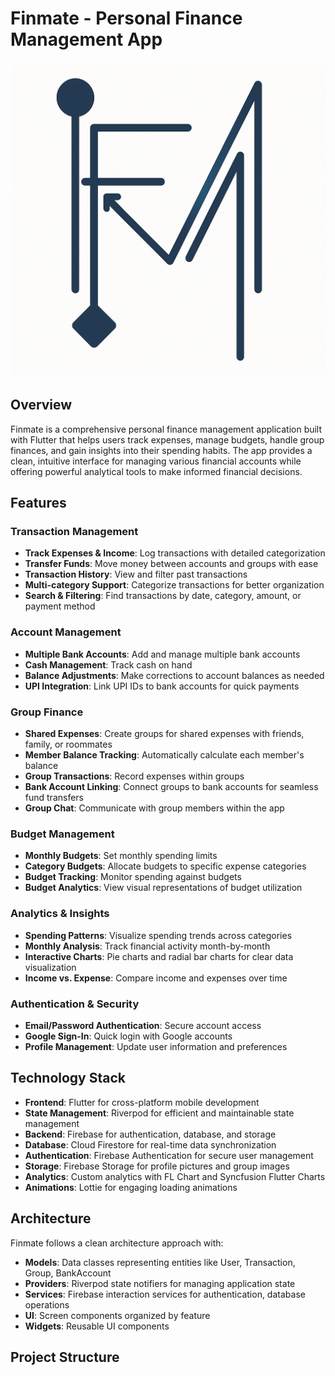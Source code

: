 # Finmate - Personal Finance Management App

![Finmate Logo](assets/icons/logo-light.png)

## Overview

Finmate is a comprehensive personal finance management application built with Flutter that helps users track expenses, manage budgets, handle group finances, and gain insights into their spending habits. The app provides a clean, intuitive interface for managing various financial accounts while offering powerful analytical tools to make informed financial decisions.

## Features

### Transaction Management

- **Track Expenses & Income**: Log transactions with detailed categorization
- **Transfer Funds**: Move money between accounts and groups with ease
- **Transaction History**: View and filter past transactions
- **Multi-category Support**: Categorize transactions for better organization
- **Search & Filtering**: Find transactions by date, category, amount, or payment method

### Account Management

- **Multiple Bank Accounts**: Add and manage multiple bank accounts
- **Cash Management**: Track cash on hand
- **Balance Adjustments**: Make corrections to account balances as needed
- **UPI Integration**: Link UPI IDs to bank accounts for quick payments

### Group Finance

- **Shared Expenses**: Create groups for shared expenses with friends, family, or roommates
- **Member Balance Tracking**: Automatically calculate each member's balance
- **Group Transactions**: Record expenses within groups
- **Bank Account Linking**: Connect groups to bank accounts for seamless fund transfers
- **Group Chat**: Communicate with group members within the app

### Budget Management

- **Monthly Budgets**: Set monthly spending limits
- **Category Budgets**: Allocate budgets to specific expense categories
- **Budget Tracking**: Monitor spending against budgets
- **Budget Analytics**: View visual representations of budget utilization

### Analytics & Insights

- **Spending Patterns**: Visualize spending trends across categories
- **Monthly Analysis**: Track financial activity month-by-month
- **Interactive Charts**: Pie charts and radial bar charts for clear data visualization
- **Income vs. Expense**: Compare income and expenses over time

### Authentication & Security

- **Email/Password Authentication**: Secure account access
- **Google Sign-In**: Quick login with Google accounts
- **Profile Management**: Update user information and preferences

## Technology Stack

- **Frontend**: Flutter for cross-platform mobile development
- **State Management**: Riverpod for efficient and maintainable state management
- **Backend**: Firebase for authentication, database, and storage
- **Database**: Cloud Firestore for real-time data synchronization
- **Authentication**: Firebase Authentication for secure user management
- **Storage**: Firebase Storage for profile pictures and group images
- **Analytics**: Custom analytics with FL Chart and Syncfusion Flutter Charts
- **Animations**: Lottie for engaging loading animations

## Architecture

Finmate follows a clean architecture approach with:

- **Models**: Data classes representing entities like User, Transaction, Group, BankAccount
- **Providers**: Riverpod state notifiers for managing application state
- **Services**: Firebase interaction services for authentication, database operations
- **UI**: Screen components organized by feature
- **Widgets**: Reusable UI components

## Project Structure
